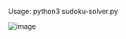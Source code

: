 Usage:
python3 sudoku-solver.py

![image](https://github.com/sriramgn/sudoku-solver/assets/37284204/373e13d4-91fb-4137-86d7-eedada46e66d)
